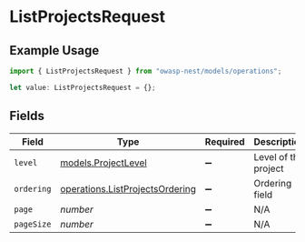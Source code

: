 # ListProjectsRequest

## Example Usage

```typescript
import { ListProjectsRequest } from "owasp-nest/models/operations";

let value: ListProjectsRequest = {};
```

## Fields

| Field                                                                              | Type                                                                               | Required                                                                           | Description                                                                        |
| ---------------------------------------------------------------------------------- | ---------------------------------------------------------------------------------- | ---------------------------------------------------------------------------------- | ---------------------------------------------------------------------------------- |
| `level`                                                                            | [models.ProjectLevel](../../models/projectlevel.md)                                | :heavy_minus_sign:                                                                 | Level of the project                                                               |
| `ordering`                                                                         | [operations.ListProjectsOrdering](../../models/operations/listprojectsordering.md) | :heavy_minus_sign:                                                                 | Ordering field                                                                     |
| `page`                                                                             | *number*                                                                           | :heavy_minus_sign:                                                                 | N/A                                                                                |
| `pageSize`                                                                         | *number*                                                                           | :heavy_minus_sign:                                                                 | N/A                                                                                |